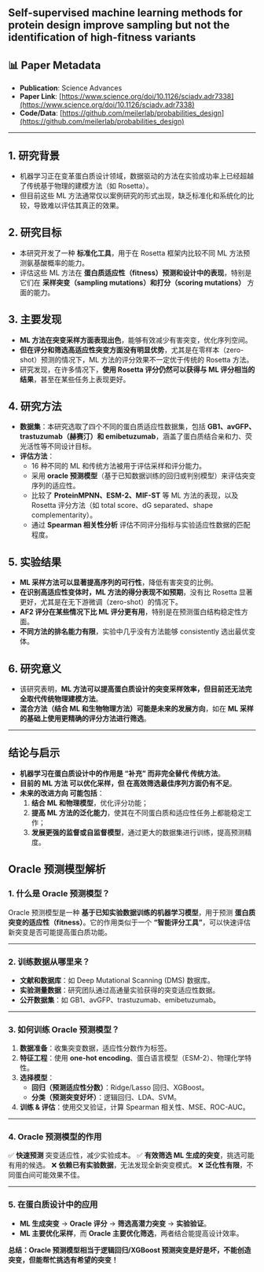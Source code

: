## Self-supervised machine learning methods for protein design improve sampling but not the identification of high-fitness variants

## 📊 Paper Metadata
- **Publication**: Science Advances  
- **Paper Link**: [https://www.science.org/doi/10.1126/sciadv.adr7338](https://www.science.org/doi/10.1126/sciadv.adr7338)  
- **Code/Data**: [https://github.com/meilerlab/probabilities_design](https://github.com/meilerlab/probabilities_design)  

---

## **1. 研究背景**
- 机器学习正在变革蛋白质设计领域，数据驱动的方法在实验成功率上已经超越了传统基于物理的建模方法（如 Rosetta）。
- 但目前这些 ML 方法通常仅以案例研究的形式出现，缺乏标准化和系统化的比较，导致难以评估其真正的效果。

## **2. 研究目标**
- 本研究开发了一种 **标准化工具**，用于在 Rosetta 框架内比较不同 ML 方法预测氨基酸概率的能力。
- 评估这些 ML 方法在 **蛋白质适应性（fitness）预测和设计中的表现**，特别是它们在 **采样突变（sampling mutations）和打分（scoring mutations）** 方面的能力。

## **3. 主要发现**
- **ML 方法在突变采样方面表现出色**，能够有效减少有害突变，优化序列空间。
- **但在评分和筛选高适应性突变方面没有明显优势**，尤其是在零样本（zero-shot）预测的情况下，ML 方法的评分效果不一定优于传统的 Rosetta 方法。
- 研究发现，在许多情况下，**使用 Rosetta 评分仍然可以获得与 ML 评分相当的结果**，甚至在某些任务上表现更好。

## **4. 研究方法**
- **数据集**：本研究选取了四个不同的蛋白质适应性数据集，包括 **GB1、avGFP、trastuzumab（赫赛汀）和 emibetuzumab**，涵盖了蛋白质结合亲和力、荧光活性等不同设计目标。
- **评估方法**：
  - 16 种不同的 ML 和传统方法被用于评估采样和评分能力。
  - 采用 **oracle 预测模型**（基于已知数据训练的回归或判别模型）来评估突变序列的适应性。
  - 比较了 **ProteinMPNN、ESM-2、MIF-ST** 等 ML 方法的表现，以及 Rosetta 评分方法（如 total score、dG separated、shape complementarity）。
  - 通过 **Spearman 相关性分析** 评估不同评分指标与实验适应性数据的匹配程度。

## **5. 实验结果**
- **ML 采样方法可以显著提高序列的可行性**，降低有害突变的比例。
- **在识别高适应性变体时，ML 方法的得分表现不如预期**，没有比 Rosetta 显著更好，尤其是在无下游微调（zero-shot）的情况下。
- **AF2 评分在某些情况下比 ML 评分更有用**，特别是在预测蛋白结构稳定性方面。
- **不同方法的排名能力有限**，实验中几乎没有方法能够 consistently 选出最优变体。

## **6. 研究意义**
- 该研究表明，**ML 方法可以提高蛋白质设计的突变采样效率，但目前还无法完全取代传统物理建模方法**。
- **混合方法（结合 ML 和生物物理方法）可能是未来的发展方向**，如在 **ML 采样的基础上使用更精确的评分方法进行筛选**。

---

## **结论与启示**
- **机器学习在蛋白质设计中的作用是 “补充” 而非完全替代 传统方法**。
- **目前的 ML 方法 可以优化采样，但 在高效筛选最佳序列方面仍有不足**。
- **未来的改进方向 可能包括**：
  1. **结合 ML 和物理模型**，优化评分功能；
  2. **提高 ML 方法的泛化能力**，使其在不同蛋白质和适应性任务上都能稳定工作；
  3. **发展更强的监督或自监督模型**，通过更大的数据集进行训练，提高预测精度。



## Oracle 预测模型解析

### **1. 什么是 Oracle 预测模型？**
Oracle 预测模型是一种 **基于已知实验数据训练的机器学习模型**，用于预测 **蛋白质突变的适应性（fitness）**。它的作用类似于一个 **“智能评分工具”**，可以快速评估新突变是否可能提高蛋白质功能。

---

### **2. 训练数据从哪里来？**
- **文献和数据库**：如 Deep Mutational Scanning (DMS) 数据库。
- **实验测量数据**：研究团队通过高通量实验获得的突变适应性数据。
- **公开数据集**：如 GB1、avGFP、trastuzumab、emibetuzumab。

---

### **3. 如何训练 Oracle 预测模型？**
1. **数据准备**：收集突变数据，适应性分数作为标签。
2. **特征工程**：使用 **one-hot encoding**、蛋白语言模型（ESM-2）、物理化学特性。
3. **选择模型**：
   - **回归（预测适应性分数）**：Ridge/Lasso 回归、XGBoost。
   - **分类（预测突变好坏）**：逻辑回归、LDA、SVM。
4. **训练 & 评估**：使用交叉验证，计算 Spearman 相关性、MSE、ROC-AUC。

---

### **4. Oracle 预测模型的作用**
✅ **快速预测** 突变适应性，减少实验成本。
✅ **有效筛选 ML 生成的突变**，挑选可能有用的候选。
❌ **依赖已有实验数据**，无法发现全新突变模式。
❌ **泛化性有限**，不同蛋白间可能效果不佳。

---

### **5. 在蛋白质设计中的应用**
- **ML 生成突变** → **Oracle 评分** → **筛选高潜力突变** → **实验验证**。
- **ML 主要优化采样**，而 **Oracle 主要优化筛选**，两者结合能提高设计效率。

**总结：Oracle 预测模型相当于逻辑回归/XGBoost 预测突变是好是坏，不能创造突变，但能帮忙挑选有希望的突变！**


